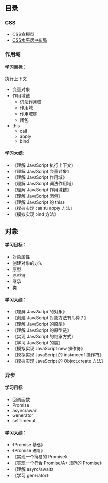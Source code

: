 ## 目录

### CSS 
- [CSS盒模型](doc/css/CSS盒模型.md)
- [CSS水平居中布局](doc/css/CSS水平居中布局.md)

### 作用域
#### 学习目标：
执行上下文
- 变量对象
- 作用域链
    - 词法作用域
    - 作用域
    - 作用域链
    - 闭包
- this
    - call
    - apply
    - bind

#### 学习大纲:
- 《理解 JavaScript 执行上下文》
- 《理解 JavaScript 变量对象》
- 《理解 JavaScript 作用域》
- 《理解 JavaScript 词法作用域》
- 《理解 JavaScript 作用域链》
- 《理解 JavaScript 闭包》
- 《理解 JavaScript 的 this》
- 《模拟实现 call 和 apply 方法》
- 《模拟实现 bind 方法》


## 对象
#### 学习目标：
- 对象属性
- 创建对象的方法
- 原型
- 原型链
- 继承
- 类

####  学习大纲：
- 《理解 JavaScript 的对象》
- 《创建 JavaScript 对象方法有几种？》
- 《理解 JavaScript 的原型》
- 《理解 JavaScript 的原型链》
- 《实现 JavaScript 的继承方式》
- 《学习 JavaScript 的类》
- 《模拟实现 JavaScript new 操作符》
- 《模拟实现 JavaScript 的 instanceof 操作符》
- 《模拟实现 JavaScript 的 Object.create 方法》

### 异步
#### 学习目标
- 回调函数
- Promise 
- async/await
- Generator
- setTimeout

#### 学习大纲：
- 《Promise 基础》
- 《Promise 进阶》
- 《实现一个简易的 Promise》
- 《实现一个符合 Promise/A+ 规范的 Promise》
- 《理解 async/await》
- 《学习 generator》


